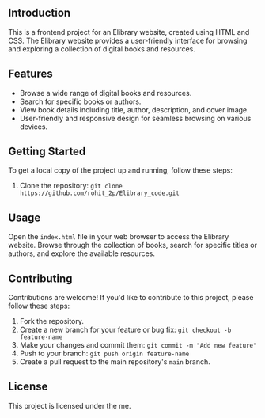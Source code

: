 
## Introduction

This is a frontend project for an Elibrary website, created using HTML and CSS. The Elibrary website provides a user-friendly interface for browsing and exploring a collection of digital books and resources.

## Features

- Browse a wide range of digital books and resources.
- Search for specific books or authors.
- View book details including title, author, description, and cover image.
- User-friendly and responsive design for seamless browsing on various devices.

## Getting Started

To get a local copy of the project up and running, follow these steps:

1. Clone the repository: `git clone https://github.com/rohit_2p/Elibrary_code.git`

## Usage

Open the `index.html` file in your web browser to access the Elibrary website. Browse through the collection of books, search for specific titles or authors, and explore the available resources.

## Contributing

Contributions are welcome! If you'd like to contribute to this project, please follow these steps:

1. Fork the repository.
2. Create a new branch for your feature or bug fix: `git checkout -b feature-name`
3. Make your changes and commit them: `git commit -m "Add new feature"`
4. Push to your branch: `git push origin feature-name`
5. Create a pull request to the main repository's `main` branch.

## License

This project is licensed under the me.
